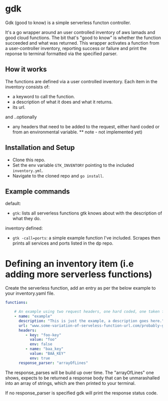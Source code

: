 
# gdk

Gdk (good to know) is a simple serverless functon controller.

It's a go wrapper around an user controlled inventory of aws lamads and good cloud functions. The bit that's "good to know" is whether the function succeeded and what was returned. This wrapper activates a function from a user-controller inventory, reporting success or failure and print the reponse to terminal formatted via the specified parser.


## How it works

The functions are defined via a user controlled inventory. Each item in the inventory consists of:

- a keyword to call the function.
- a description of what it does and what it returns.
- its url.

and ..optionally
- any headers that need to be added to the request, either hard coded or from an environmental variable.
** note - not implemented yet)


## Installation and Setup

- Clone this repo.
- Set the env variable `GTK_INVENTORY` pointing to the included `inventory.yml`.
- Navigate to the cloned repo and `go install`.


## Example commands

default:
- `gtk`: lists all serverless functions gtk knows about with the description of what they do.

inventory defined:
- `gtk -call=ports`: a simple example function I've included. Scrapes then prints all services and ports listed in the dp repo.


# Defining an inventory item (i.e adding more serverless functions)

Create the serverless function, add an entry as per the below example to your inventory.yaml file.

```yaml
functions:

    # An example using two request headers, one hard coded, one taken from an environmental variables.
    - name: "example"
      description: "This is just the example, a description goes here."
      url: "www.some-variation-of-serveless-function-url.com/probably-google-or-aws/example"
      headers:
         - key: "foo-key"
           value: "foo"
           env: false
         - name: "baa_key"
           value: "BAA_KEY"
           env: true
      response_parser: "arrayOfLines"
```

The response_parses will be build up over time. The "arrayOfLines" one shows, expects to be returned a response body that can be
unmarashalled into an array of strings, which are then printed to your terminal.

If no response_parser is specified gdk will print the response status code.
